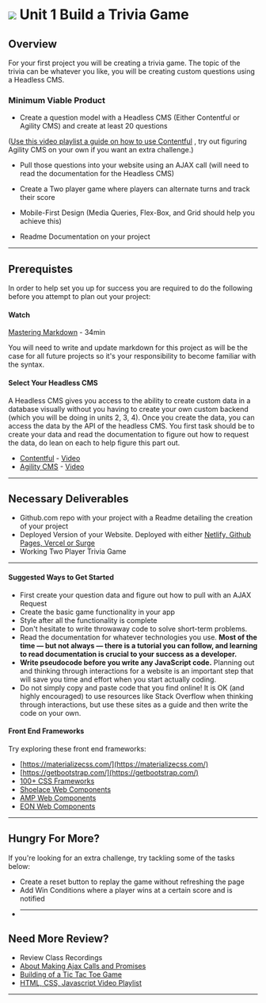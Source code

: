 # ![](https://ga-dash.s3.amazonaws.com/production/assets/logo-9f88ae6c9c3871690e33280fcf557f33.png) Unit 1 Build a Trivia Game

## Overview

For your first project you will be creating a trivia game. The topic of the trivia can be whatever you like, you will be creating custom questions using a Headless CMS.

### Minimum Viable Product

- Create a question model with a Headless CMS (Either Contentful or Agility CMS) and create at least 20 questions

([Use this video playlist a guide on how to use Contentful](https://youtube.com/playlist?list=PLY6oTPmKnKbYC-NRcAFVN4_R5D3HRmKGu) , try out figuring Agility CMS on your own if you want an extra challenge.)

- Pull those questions into your website using an AJAX call (will need to read the documentation for the Headless CMS)

- Create a Two player game where players can alternate turns and track their score

- Mobile-First Design (Media Queries, Flex-Box, and Grid should help you achieve this)

- Readme Documentation on your project

---

## Prerequistes

In order to help set you up for success you are required to do the following before you attempt to plan out your project:

#### Watch

[Mastering Markdown](https://masteringmarkdown.com/) - 34min

You will need to write and update markdown for this project as will be the case for all future projects so it's your responsibility to become familiar with the syntax.

#### Select Your Headless CMS

A Headless CMS gives you access to the ability to create custom data in a database visually without you having to create your own custom backend (which you will be doing in units 2, 3, 4). Once you create the data, you can access the data by the API of the headless CMS. You first task should be to create your data and read the documentation to figure out how to request the data, do lean on each to help figure this part out.

- [Contentful](https://www.contentful.com/) - [Video](https://www.youtube.com/watch?v=IfKh_jSj3DU&list=PLY6oTPmKnKbYonuqTHD-RyTAHmWvM1-kU&index=6)
- [Agility CMS](https://agilitycms.com/) - [Video](https://www.youtube.com/watch?v=GkTTvM4CXQs&list=PLY6oTPmKnKbYonuqTHD-RyTAHmWvM1-kU&index=9)

---

## Necessary Deliverables

- Github.com repo with your project with a Readme detailing the creation of your project
- Deployed Version of your Website. Deployed with either [Netlify, Github Pages, Vercel or Surge](https://www.youtube.com/watch?v=HCDCrjQsEhg&list=PLY6oTPmKnKbYjGEm9nLowExbgkI-epIgg&index=11)
- Working Two Player Trivia Game

---

#### Suggested Ways to Get Started

- First create your question data and figure out how to pull with an AJAX Request
- Create the basic game functionality in your app
- Style after all the functionality is complete
- Don't hesitate to write throwaway code to solve short-term problems.
- Read the documentation for whatever technologies you use. **Most of the time — but not always — there is a tutorial you can follow, and learning to read documentation is crucial to your success as a developer.**
- **Write pseudocode before you write any JavaScript code.** Planning out and thinking through interactions for a website is an important step that will save you time and effort when you start actually coding.
- Do not simply copy and paste code that you find online! It is OK (and highly encouraged) to use resources like Stack Overflow when thinking through interactions, but use these sites as a guide and then write the code on your own.

#### Front End Frameworks

Try exploring these front end frameworks:

- [https://materializecss.com/](https://materializecss.com/)
- [https://getbootstrap.com/](https://getbootstrap.com/)
- [100+ CSS Frameworks](https://cssauthor.com/css-frameworks/)
- [Shoelace Web Components](https://shoelace.style/)
- [AMP Web Components](https://amp.dev/)
- [EON Web Components](https://eonjs.org/)

---

## Hungry For More?

If you're looking for an extra challenge, try tackling some of the tasks below:

- Create a reset button to replay the game without refreshing the page
- Add Win Conditions where a player wins at a certain score and is notified
- ***

## Need More Review?

- Review Class Recordings
- [About Making Ajax Calls and Promises](https://tuts.alexmercedcoder.com/2020/promises/)
- [Building of a Tic Tac Toe Game](https://www.youtube.com/watch?v=Y-GkMjUZsmM)
- [HTML, CSS, Javascript Video Playlist](https://www.youtube.com/playlist?list=PLY6oTPmKnKbbeAFC_F_f6jBKU4Xfu24sX)

---

